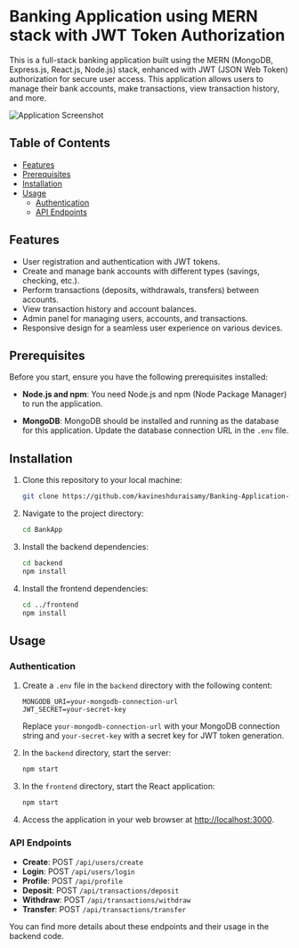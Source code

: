 # Banking Application using MERN stack with JWT Token Authorization

This is a full-stack banking application built using the MERN (MongoDB, Express.js, React.js, Node.js) stack, enhanced with JWT (JSON Web Token) authorization for secure user access. This application allows users to manage their bank accounts, make transactions, view transaction history, and more.

![Application Screenshot](/path/to/screenshot.png)

## Table of Contents

- [Features](#features)
- [Prerequisites](#prerequisites)
- [Installation](#installation)
- [Usage](#usage)
  - [Authentication](#authentication)
  - [API Endpoints](#api-endpoints)

## Features

- User registration and authentication with JWT tokens.
- Create and manage bank accounts with different types (savings, checking, etc.).
- Perform transactions (deposits, withdrawals, transfers) between accounts.
- View transaction history and account balances.
- Admin panel for managing users, accounts, and transactions.
- Responsive design for a seamless user experience on various devices.

## Prerequisites

Before you start, ensure you have the following prerequisites installed:

- **Node.js and npm**: You need Node.js and npm (Node Package Manager) to run the application.

- **MongoDB**: MongoDB should be installed and running as the database for this application. Update the database connection URL in the `.env` file.

## Installation

1. Clone this repository to your local machine:

   ```bash
   git clone https://github.com/kavineshduraisamy/Banking-Application-with-MERN.git
   ```

2. Navigate to the project directory:

   ```bash
   cd BankApp
   ```

3. Install the backend dependencies:

   ```bash
   cd backend
   npm install
   ```

4. Install the frontend dependencies:

   ```bash
   cd ../frontend
   npm install
   ```

## Usage

### Authentication

1. Create a `.env` file in the `backend` directory with the following content:

   ```
   MONGODB_URI=your-mongodb-connection-url
   JWT_SECRET=your-secret-key
   ```

   Replace `your-mongodb-connection-url` with your MongoDB connection string and `your-secret-key` with a secret key for JWT token generation.

2. In the `backend` directory, start the server:

   ```bash
   npm start
   ```

3. In the `frontend` directory, start the React application:

   ```bash
   npm start
   ```

4. Access the application in your web browser at [http://localhost:3000](http://localhost:3000).

### API Endpoints

- **Create**: POST `/api/users/create`
- **Login**: POST `/api/users/login`
- **Profile**: POST `/api/profile`
- **Deposit**: POST `/api/transactions/deposit`
- **Withdraw**: POST `/api/transactions/withdraw`
- **Transfer**: POST `/api/transactions/transfer`

You can find more details about these endpoints and their usage in the backend code.


